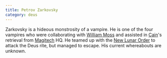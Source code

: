 ```yaml
---
title: Petrov Zarkovsky
category: deus
---
```

Zarkovsky is a hideous monstrosity of a vampire. He is one of the four vampires who were collaborating with [William Moss](npc-moss) and assisted in [Cain](npc-cain)'s retrieval from [Magitech](org-magitech) HQ. He teamed up with the [New Lunar Order](org-luna) to attack the Deus rite, but managed to escape. His current whereabouts are unknown.
